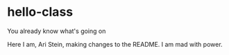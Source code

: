 # hello-class
You already know what's going on


Here I am, Ari Stein, making changes to the README. I am mad with power.
